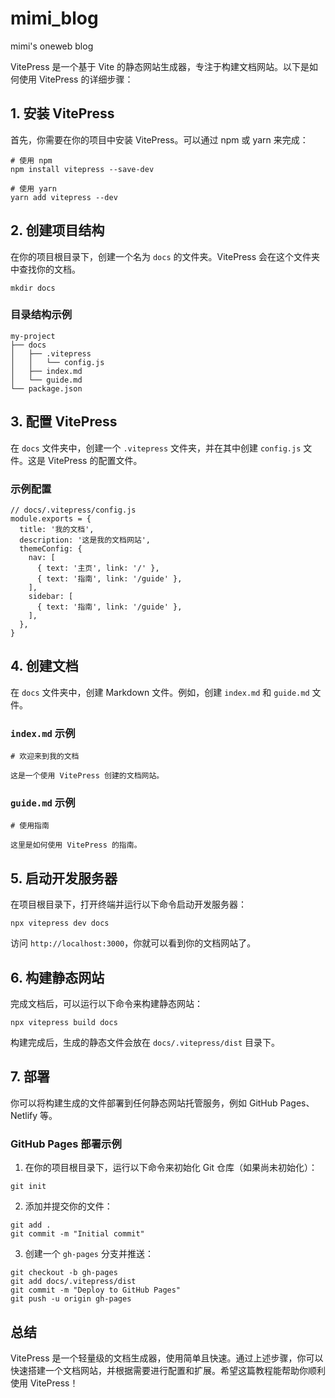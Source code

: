 # mimi_blog
mimi's oneweb blog

VitePress 是一个基于 Vite 的静态网站生成器，专注于构建文档网站。以下是如何使用 VitePress 的详细步骤：

## 1. 安装 VitePress

首先，你需要在你的项目中安装 VitePress。可以通过 npm 或 yarn 来完成：

```LESS
# 使用 npm
npm install vitepress --save-dev

# 使用 yarn
yarn add vitepress --dev
```


## 2. 创建项目结构

在你的项目根目录下，创建一个名为 `docs` 的文件夹。VitePress 会在这个文件夹中查找你的文档。

```LESS
mkdir docs
```


### 目录结构示例

```LESS
my-project
├── docs
│   ├── .vitepress
│   │   └── config.js
│   ├── index.md
│   └── guide.md
└── package.json
```


## 3. 配置 VitePress

在 `docs` 文件夹中，创建一个 `.vitepress` 文件夹，并在其中创建 `config.js` 文件。这是 VitePress 的配置文件。

### 示例配置

```LESS
// docs/.vitepress/config.js
module.exports = {
  title: '我的文档',
  description: '这是我的文档网站',
  themeConfig: {
    nav: [
      { text: '主页', link: '/' },
      { text: '指南', link: '/guide' },
    ],
    sidebar: [
      { text: '指南', link: '/guide' },
    ],
  },
}
```


## 4. 创建文档

在 `docs` 文件夹中，创建 Markdown 文件。例如，创建 `index.md` 和 `guide.md` 文件。

### `index.md` 示例

```LESS
# 欢迎来到我的文档

这是一个使用 VitePress 创建的文档网站。
```


### `guide.md` 示例

```LESS
# 使用指南

这里是如何使用 VitePress 的指南。
```


## 5. 启动开发服务器

在项目根目录下，打开终端并运行以下命令启动开发服务器：

```LESS
npx vitepress dev docs
```


访问 `http://localhost:3000`，你就可以看到你的文档网站了。

## 6. 构建静态网站

完成文档后，可以运行以下命令来构建静态网站：

```LESS
npx vitepress build docs
```


构建完成后，生成的静态文件会放在 `docs/.vitepress/dist` 目录下。

## 7. 部署

你可以将构建生成的文件部署到任何静态网站托管服务，例如 GitHub Pages、Netlify 等。

### GitHub Pages 部署示例

1. 在你的项目根目录下，运行以下命令来初始化 Git 仓库（如果尚未初始化）：

  ```LESS
git init
```


2. 添加并提交你的文件：

  ```LESS
git add .
git commit -m "Initial commit"
```


3. 创建一个 `gh-pages` 分支并推送：

  ```LESS
git checkout -b gh-pages
git add docs/.vitepress/dist
git commit -m "Deploy to GitHub Pages"
git push -u origin gh-pages
```


## 总结

VitePress 是一个轻量级的文档生成器，使用简单且快速。通过上述步骤，你可以快速搭建一个文档网站，并根据需要进行配置和扩展。希望这篇教程能帮助你顺利使用 VitePress！



